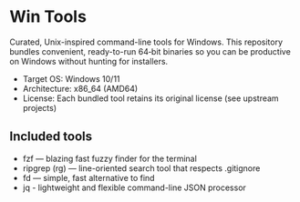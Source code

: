 # Win Tools

Curated, Unix-inspired command-line tools for Windows. This repository bundles convenient, ready-to-run 64‑bit binaries so you can
be productive on Windows without hunting for installers.

- Target OS: Windows 10/11
- Architecture: x86_64 (AMD64)
- License: Each bundled tool retains its original license (see upstream projects)

## Included tools

- fzf — blazing fast fuzzy finder for the terminal
- ripgrep (rg) — line-oriented search tool that respects .gitignore
- fd — simple, fast alternative to find
- jq - lightweight and flexible command-line JSON processor
